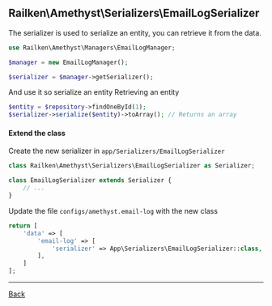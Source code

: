 ## Railken\Amethyst\Serializers\EmailLogSerializer

The serializer is used to serialize an entity, you can retrieve it from the data.

```php
use Railken\Amethyst\Managers\EmailLogManager;

$manager = new EmailLogManager();

$serializer = $manager->getSerializer();

```

And use it so serialize an entity
Retrieving an entity

```php
$entity = $repository->findOneById(1);
$serializer->serialize($entity)->toArray(); // Returns an array

```
#### Extend the class

Create the new serializer in `app/Serializers/EmailLogSerializer`
```php
class Railken\Amethyst\Serializers\EmailLogSerializer as Serializer;

class EmailLogSerializer extends Serializer {
	// ...
}
```
Update the file `configs/amethyst.email-log` with the new class
```php
return [
    'data' => [
        'email-log' => [
            'serializer' => App\Serializers\EmailLogSerializer::class,
        ],
    ]
];
```

---
[Back](index.md)